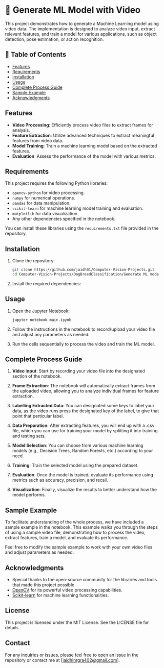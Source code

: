 # 🎥 Generate ML Model with Video

This project demonstrates how to generate a Machine Learning model using video data. The implementation is designed to analyze video input, extract relevant features, and train a model for various applications, such as object detection, pose estimation, or action recognition.

## 📖 Table of Contents
- [Features](#features)
- [Requirements](#requirements)
- [Installation](#installation)
- [Usage](#usage)
- [Complete Process Guide](#complete-process-guide)
- [Sample Example](#sample-example)
- [Acknowledgments](#acknowledgments)

## Features

- **Video Processing**: Efficiently process video files to extract frames for analysis.
- **Feature Extraction**: Utilize advanced techniques to extract meaningful features from video data.
- **Model Training**: Train a machine learning model based on the extracted features.
- **Evaluation**: Assess the performance of the model with various metrics.

## Requirements

This project requires the following Python libraries:
- `opencv-python` for video processing.
- `numpy` for numerical operations.
- `pandas` for data manipulation.
- `scikit-learn` for machine learning model training and evaluation.
- `matplotlib` for data visualization.
- Any other dependencies specified in the notebook.

You can install these libraries using the `requirements.txt` file provided in the repository.

## Installation

1. Clone the repository:
   ```bash
   git clone https://github.com/jaidh01/Computer-Vision-Projects.git
   cd Computer-Vision-Projects/DogBreedClassification/Generate ML model with video
   ```

2. Install the required dependencies:

## Usage

1. Open the Jupyter Notebook:
   ```bash
   jupyter notebook main.ipynb
   ```

2. Follow the instructions in the notebook to record/upload your video file and adjust any parameters as needed.

3. Run the cells sequentially to process the video and train the ML model.

## Complete Process Guide

1. **Video Input**: Start by recording your video file into the designated section of the notebook.
  
2. **Frame Extraction**: The notebook will automatically extract frames from the uploaded video, allowing you to analyze individual frames for feature extraction.

3. **Labelling Extracted Data**: You can designated some keys to label your data, as the video runs press the designated key of the label, to give that point that perticular label.

4. **Data Preparation**: After extracting features, you will end up with a .csv file, which you can use for training your model by splitting it into training and testing sets.

5. **Model Selection**: You can choose from various machine learning models (e.g., Decision Trees, Random Forests, etc.) according to your need.

6. **Training**: Train the selected model using the prepared dataset.

7. **Evaluation**: Once the model is trained, evaluate its performance using metrics such as accuracy, precision, and recall.

8. **Visualization**: Finally, visualize the results to better understand how the model performs.

## Sample Example

To facilitate understanding of the whole process, we have included a sample example in the notebook. This example walks you through the steps of using a sample video file, demonstrating how to process the video, extract features, train a model, and evaluate its performance. 

Feel free to modify the sample example to work with your own video files and adjust parameters as needed.

## Acknowledgments

- Special thanks to the open-source community for the libraries and tools that made this project possible.
- [OpenCV](https://opencv.org/) for its powerful video processing capabilities.
- [Scikit-learn](https://scikit-learn.org/stable/) for machine learning functionalities.

## License

This project is licensed under the MIT License. See the LICENSE file for details.

## Contact

For any inquiries or issues, please feel free to open an issue in the repository or contact me at [jaidhinrgra402@gmail.com].
